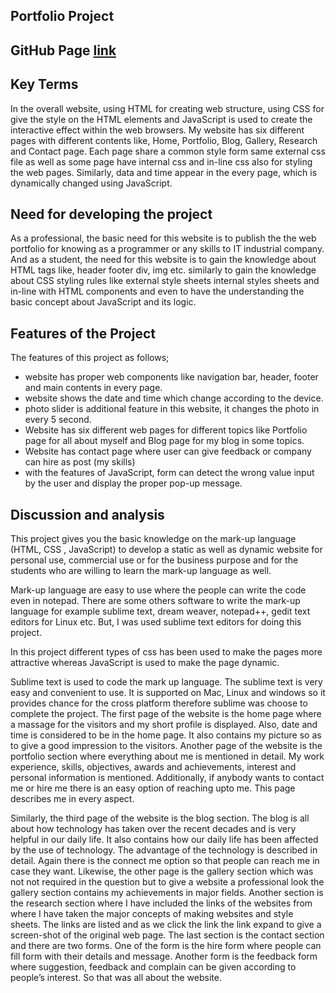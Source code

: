 ## Portfolio Project 
## GitHub Page [link](https://opanga77.github.io/Anderson/)


## Key Terms
In the overall website, using HTML for creating web structure, using CSS for give
the style on the HTML elements and JavaScript is used to create the interactive effect
within the web browsers. My website has six different pages with different contents like,
Home, Portfolio, Blog, Gallery, Research and Contact page. Each page share a
common style form same external css file as well as some page have internal css and
in-line css also for styling the web pages. Similarly, data and time appear in the every
page, which is dynamically changed using JavaScript.

## Need for developing the project
As a professional, the basic need for this website is to publish the the web
portfolio for knowing as a programmer or any skills to IT industrial company. And as a
student, the need for this website is to gain the knowledge about HTML tags like,
header footer div, img etc. similarly to gain the knowledge about CSS styling rules like
external style sheets internal styles sheets and in-line with HTML components and even
to have the understanding the basic concept about JavaScript and its logic.

## Features of the Project
The features of this project as follows;
- website has proper web components like navigation bar, header, footer and main
contents in every page.
- website shows the date and time which change according to the device.
- photo slider is additional feature in this website, it changes the photo in every 5 second.
- Website has six different web pages for different topics like Portfolio page for all
about myself and Blog page for my blog in some topics.
- Website has contact page where user can give feedback or company can hire as
post (my skills)
- with the features of JavaScript, form can detect the wrong value input by the user
and display the proper pop-up message.

## Discussion and analysis
This project gives you the basic knowledge on the mark-up
language (HTML, CSS , JavaScript) to develop a static as well as dynamic website for
personal use, commercial use or for the business purpose and for the
students who are willing to learn the mark-up language as well.

Mark-up language are easy to use where the people can write the code even in
notepad. There are some others software to write the mark-up language for example
sublime text, dream weaver, notepad++, gedit text editors for Linux etc. But, I was used sublime text editors for doing this project.

In this project different types of css has been used to make the pages more attractive whereas JavaScript is used to make the page dynamic.

Sublime text is used to code the mark up language. The sublime text is very easy and convenient to use. It is supported on Mac, Linux and windows so it provides chance for the cross platform therefore sublime was choose to complete the project. The first page of the website is the home page where a massage for the visitors and my short profile is displayed. Also, date and time is considered to be in the home page. It also contains my picture so as to give a good impression to the visitors. Another page of the website is the portfolio section where everything about me is mentioned in detail. My work experience, skills, objectives, awards and achievements, interest and personal information is mentioned. Additionally, if anybody wants to contact me or hire me there is an easy option of reaching upto me. This page describes me in every aspect.

Similarly, the third page of the website is the blog section. The blog is all about how technology has taken over the recent decades and is very helpful in our daily life. It also contains how our daily life has been affected by the use of technology. The advantage of the technology is described in detail. Again there is the connect me option so that people can reach me in case they want. Likewise, the other page is the gallery section which was not not required in the question but to give a website a professional look the gallery section contains my achievements in major fields. Another section is the research section where I have included the links of the websites from where I have taken the major concepts of making websites and style sheets. The links are listed and as we click the link the link expand to give a screen-shot of the original web page. The last section is the contact section and there are two forms. One of the form is the hire form where people can fill form with their details and message. Another form is the feedback form where suggestion, feedback and complain can be given according to people’s interest. So that was all about the website.
